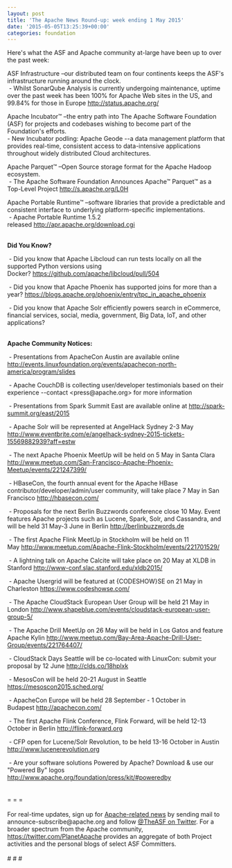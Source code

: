 ```yaml
---
layout: post
title: 'The Apache News Round-up: week ending 1 May 2015'
date: '2015-05-05T13:25:39+00:00'
categories: foundation
---
```

<div>Here's what the ASF and Apache community at-large have been up to over the past week:</div> 
  <div> 
    <p>ASF Infrastructure –our distributed team on four continents keeps the ASF's infrastructure running around the clock.<br />&nbsp;- Whilst SonarQube Analysis is currently undergoing maintenance, uptime over the past week has been 100% for Apache Web sites in the US, and 99.84% for those in Europe&nbsp;<a href="http://status.apache.org/">http://status.apache.org/</a></p> 
    <p>Apache Incubator™ –the entry path into The Apache Software Foundation (ASF) for projects and codebases wishing to become part of the Foundation's efforts.<br />- New Incubator podling: Apache Geode&nbsp;--a data management platform that provides real-time, consistent access to data-intensive applications throughout widely distributed Cloud architectures. </p> 
  </div> 
  <div> 
    <p>Apache Parquet™ –Open Source storage format for the Apache Hadoop ecosystem.<br />&nbsp;- The Apache Software Foundation Announces Apache™ Parquet™ as a Top-Level Project <a href="http://s.apache.org/L0H">http://s.apache.org/L0H</a></p> 
    <p>Apache Portable Runtime™ –software libraries that provide a predictable and consistent interface to underlying platform-specific implementations.<br />&nbsp;- Apache Portable Runtime 1.5.2 released&nbsp;<a href="http://apr.apache.org/download.cgi">http://apr.apache.org/download.cgi</a></p> 
    <p> </p> 
    <p><b><br />Did You Know?</b></p> 
  </div> 
  <div> 
    <p>&nbsp;- Did you know that Apache Libcloud can run tests locally on all the supported Python versions using Docker?&nbsp;<a href="https://github.com/apache/libcloud/pull/504">https://github.com/apache/libcloud/pull/504</a></p> 
    <p>&nbsp;- Did you know that Apache Phoenix has supported joins for more than a year?&nbsp;<a href="https://blogs.apache.org/phoenix/entry/tpc_in_apache_phoenix">https://blogs.apache.org/phoenix/entry/tpc_in_apache_phoenix</a></p> 
  </div> 
  <div> 
    <p>&nbsp;- Did you know that Apache Solr efficiently powers search in eCommerce, financial services, social, media, government, Big Data, IoT, and other applications?</p> 
  </div> 
  <div> 
    <p><b><br />Apache Community Notices:</b></p> 
    <p> </p> 
    <p>&nbsp;- Presentations from ApacheCon Austin are available online <a href="http://events.linuxfoundation.org/events/apachecon-north-america/program/slides">http://events.linuxfoundation.org/events/apachecon-north-america/program/slides</a></p> 
    <div> 
      <p>&nbsp;- Apache CouchDB is collecting user/developer testimonials based on their experience --contact &lt;press@apache.org&gt; for more information&nbsp;</p> 
    </div> 
    <p> </p> 
    <p>&nbsp;- Presentations from Spark Summit East are available online at <a href="http://spark-summit.org/east/2015">http://spark-summit.org/east/2015</a></p> 
    <p>&nbsp;- Apache Solr will be represented at AngelHack Sydney 2-3 May <a href="http://www.eventbrite.com/e/angelhack-sydney-2015-tickets-15569882939?aff=estw">http://www.eventbrite.com/e/angelhack-sydney-2015-tickets-15569882939?aff=estw</a></p> 
  </div> 
  <div> 
    <p>&nbsp;- The next Apache Phoenix MeetUp will be held on 5 May in Santa Clara <a href="http://www.meetup.com/San-Francisco-Apache-Phoenix-Meetup/events/221247399/">http://www.meetup.com/San-Francisco-Apache-Phoenix-Meetup/events/221247399/</a></p> 
  </div> 
  <div> 
    <p>&nbsp;- HBaseCon, the fourth annual event for the Apache HBase contributor/developer/admin/user community, will take place 7 May in San Francisco <a href="http://hbasecon.com/">http://hbasecon.com/</a></p> 
    <p>&nbsp;- Proposals for the next Berlin Buzzwords conference close 10 May. Event features Apache projects such as Lucene, Spark, Solr, and Cassandra, and will be held 31 May-3 June in Berlin&nbsp;<a href="http://berlinbuzzwords.de/">http://berlinbuzzwords.de</a></p> 
  </div> 
  <div> 
    <p>&nbsp;- The first Apache Flink MeetUp in Stockholm will be held on 11 May&nbsp;<a href="http://www.meetup.com/Apache-Flink-Stockholm/events/221701529/">http://www.meetup.com/Apache-Flink-Stockholm/events/221701529/</a></p> 
  </div> 
  <div>&nbsp;- A lightning talk on Apache Calcite will take place on 20 May at XLDB in Stanford <a href="http://www-conf.slac.stanford.edu/xldb2015/">http://www-conf.slac.stanford.edu/xldb2015/</a></div> 
  <div> 
    <p>&nbsp;- Apache Usergrid will be featured at {CODESHOW}SE on 21 May in Charleston <a href="https://www.codeshowse.com/">https://www.codeshowse.com/</a></p> 
    <p>&nbsp;- The Apache CloudStack European User Group will be held 21 May in London <a href="http://www.shapeblue.com/events/cloudstack-european-user-group-5/">http://www.shapeblue.com/events/cloudstack-european-user-group-5/</a> </p> 
    <p>&nbsp;- The Apache Drill MeetUp on 26 May will be held in Los Gatos and feature Apache Kylin&nbsp;<a href="http://www.meetup.com/Bay-Area-Apache-Drill-User-Group/events/221764407/">http://www.meetup.com/Bay-Area-Apache-Drill-User-Group/events/221764407/</a></p> 
  </div> 
  <div> 
    <p> </p> 
    <p>&nbsp;- CloudStack Days Seattle will be co-located with LinuxCon: submit your proposal by 12 June&nbsp;<a href="http://clds.co/18hplxk">http://clds.co/18hplxk</a></p> 
    <p>&nbsp;- MesosCon will be held 20-21 August in Seattle <a href="https://mesoscon2015.sched.org/">https://mesoscon2015.sched.org/</a> </p> 
    <p>&nbsp;- ApacheCon Europe will be held 28 September - 1 October in Budapest&nbsp;<a href="http://apachecon.com/">http://apachecon.com/</a></p> 
    <p>&nbsp;- The first Apache Flink Conference, Flink Forward, will be held 12-13 October in Berlin <a href="http://flink-forward.org">http://flink-forward.org</a></p> 
    <p>&nbsp;- CFP open for Lucene/Solr Revolution, to be held 13-16 October in Austin <a href="http://lucenerevolution.org/">http://www.lucenerevolution.org</a></p> 
  </div> 
  <div>&nbsp;- Are your software solutions Powered by Apache? Download &amp; use our &quot;Powered By&quot; logos <a href="http://www.apache.org/foundation/press/kit/#poweredby">http://www.apache.org/foundation/press/kit/#poweredby</a></div> 
  <div><br /></div> 
  <div><br /></div> 
  <div>= = =</div> 
  <div><br /></div> 
  <div>For real-time updates, sign up for <a href="http://www.apache.org/foundation/mailinglists.html#foundation-announce">Apache-related news</a> by sending mail to announce-subscribe@apache.org and follow <a href="https://twitter.com/TheASF">@TheASF on Twitter</a>. For a broader spectrum from the Apache community, <a href="https://twitter.com/PlanetApache">https://twitter.com/PlanetApache</a> provides an aggregate of both Project activities and the personal blogs of select ASF Committers.</div> 
  <div><br /></div> 
  <div># # #</div>
